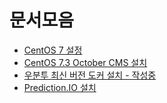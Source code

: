 # 문서모음
- [CentOS 7 설정](centos7_install_1.md)
- [CentOS 7.3 October CMS 설치](centos7_install_2.md)
- [우분투 최신 버전 도커 설치 - 작성중](ubuntu_docker.md)
- [Prediction.IO 설치](predictionio.md)

